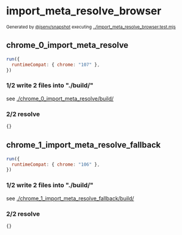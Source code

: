 # import_meta_resolve_browser

<sub>
  Generated by <a href="https://github.com/jsenv/core/tree/main/packages/independent/snapshot">@jsenv/snapshot</a> executing <a href="../import_meta_resolve_browser.test.mjs">../import_meta_resolve_browser.test.mjs</a>
</sub>

## chrome_0_import_meta_resolve

```js
run({
  runtimeCompat: { chrome: "107" },
})
```

### 1/2 write 2 files into "./build/"

see [./chrome_0_import_meta_resolve/build/](./chrome_0_import_meta_resolve/build/)

### 2/2 resolve

```js
{}
```

## chrome_1_import_meta_resolve_fallback

```js
run({
  runtimeCompat: { chrome: "106" },
})
```

### 1/2 write 2 files into "./build/"

see [./chrome_1_import_meta_resolve_fallback/build/](./chrome_1_import_meta_resolve_fallback/build/)

### 2/2 resolve

```js
{}
```